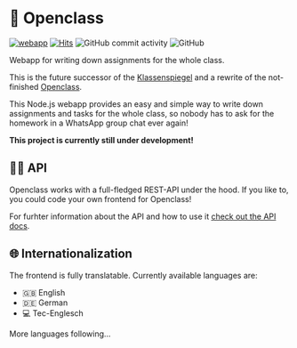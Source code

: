 # 📖 Openclass

[![webapp](https://github.com/Lezurex/openclass/actions/workflows/webapp-builder.yml/badge.svg)](https://github.com/Lezurex/openclass/actions/workflows/webapp-builder.yml)
[![Hits](https://hits.seeyoufarm.com/api/count/incr/badge.svg?url=https%3A%2F%2Fgithub.com%2FLezurex%2Fopenclass&count_bg=%2379C83D&title_bg=%23555555&icon=&icon_color=%23E7E7E7&title=hits&edge_flat=false)](https://hits.seeyoufarm.com)
![GitHub commit activity](https://img.shields.io/github/commit-activity/m/Lezurex/openclass)
![GitHub](https://img.shields.io/github/license/Lezurex/openclass)

Webapp for writing down assignments for the whole class.

This is the future successor of the [Klassenspiegel](https://github.com/Lezurex/Klassenspiegel) and a rewrite of the not-finished [Openclass](https://github.com/Lezurex/openclass-legacy).

This Node.js webapp provides an easy and simple way to write down assignments and tasks for the whole class, so nobody has to ask for the homework in a WhatsApp group chat ever again!

**This project is currently still under development!**

## 👨‍💻 API

Openclass works with a full-fledged REST-API under the hood. If you like to, you could code your own frontend for Openclass!

For furhter information about the API and how to use it [check out the API docs](https://documenter.getpostman.com/view/14611967/TzCL7njV).

## 🌐 Internationalization

The frontend is fully translatable. Currently available languages are:

- 🇬🇧 English
- 🇩🇪 German
- 💻 Tec-Englesch

More languages following...
